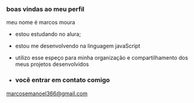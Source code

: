 ### boas vindas ao meu perfil 

meu nome é marcos moura

- estou estudando no alura;
- estou me desenvolvendo na linguagem javaScript
- utilizo esse espeço para minha organização e compartilhamento dos meus projetos desenvolvidos

- ### você entrar em contato comigo

marcosemanoel366@gmail.com
